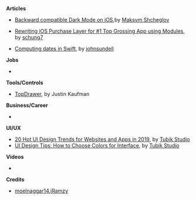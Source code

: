 
**Articles**

* [Backward compatible Dark Mode on iOS](https://www.onswiftwings.com/posts/dark-mode/),by [Maksym Shcheglov](https://twitter.com/sgl0v)

* [Rewriting iOS Purchase Layer for #1 Top Grossing App using Modules](https://medium.com/tinder-engineering/rewriting-ios-purchase-layer-for-1-top-grossing-app-using-modules-72b4b86e3917), by [schung7](https://twitter.com/schung7)

* [Computing dates in Swift](https://www.swiftbysundell.com/articles/computing-dates-in-swift/), by [johnsundell](https://twitter.com/johnsundell)

**Jobs** 

* 

**Tools/Controls**

* [TopDrawer](https://github.com/JUSTINMKAUFMAN/TopDrawer?source=post_page-----ca474e540582----------------------), by Justin Kaufman

**Business/Career**

* 

**UI/UX**

* [20 Hot UI Design Trends for Websites and Apps in 2019](https://tubikstudio.com/hot-ui-design-trends/), by [Tubik Studio](https://tubikstudio.com)
* [UI Design Tips: How to Choose Colors for Interface](https://design4users.com/ui-design-tips-how-to-choose-colors-for-interface/), by [Tubik Studio](https://tubikstudio.com)

**Videos**

* 

**Credits**

* [moelnaggar14](https://github.com/MoElnaggar14),[iRamzy](http://github.com/iramzy)
